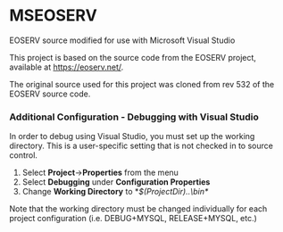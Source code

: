 # MSEOSERV
EOSERV source modified for use with Microsoft Visual Studio

This project is based on the source code from the EOSERV project, available at https://eoserv.net/.

The original source used for this project was cloned from rev 532 of the EOSERV source code.

### Additional Configuration - Debugging with Visual Studio

In order to debug using Visual Studio, you must set up the working directory. This is a user-specific setting that is not checked in to source control.

1. Select **Project**->**Properties** from the menu
2. Select **Debugging** under **Configuration Properties**
3. Change **Working Directory** to **$(ProjectDir)..\bin\**

Note that the working directory must be changed individually for each project configuration (i.e. DEBUG+MYSQL, RELEASE+MYSQL, etc.)
